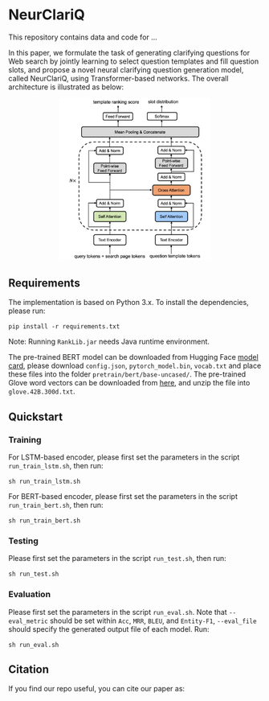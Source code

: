 # NeurClariQ
This repository contains data and code for ...

In this paper, we formulate the task of generating clarifying questions for Web search by jointly learning to select question templates and fill question slots, and propose a novel neural clarifying question generation model, called NeurClariQ, using Transformer-based networks. The overall architecture is illustrated as below:
<p align="center">
<img src="fig/NeurClariQ.png" width="60%" />
</p>


## Requirements
The implementation is based on Python 3.x. To install the dependencies, please run:
```
pip install -r requirements.txt
```
Note: Running `RankLib.jar` needs Java runtime environment.

The pre-trained BERT model can be downloaded from Hugging Face [model card](https://huggingface.co/bert-base-uncased/tree/main), please download `config.json`, `pytorch_model.bin`, `vocab.txt` and place these files into the folder `pretrain/bert/base-uncased/`. The pre-trained Glove word vectors can be downloaded from [here](http://nlp.stanford.edu/data/glove.42B.300d.zip), and unzip the file into `glove.42B.300d.txt`.

## Quickstart

### Training
For LSTM-based encoder, please first set the parameters in the script `run_train_lstm.sh`, then run:
```
sh run_train_lstm.sh
```
For BERT-based encoder, please first set the parameters in the script `run_train_bert.sh`, then run:
```
sh run_train_bert.sh
```

### Testing
Please first set the parameters in the script `run_test.sh`, then run:
```
sh run_test.sh
```

### Evaluation
Please first set the parameters in the script `run_eval.sh`. Note that `--eval_metric` should be set within `Acc`, `MRR`, `BLEU`, and `Entity-F1`, `--eval_file` should specify the generated output file of each model. Run:
```
sh run_eval.sh
```


## Citation
If you find our repo useful, you can cite our paper as: